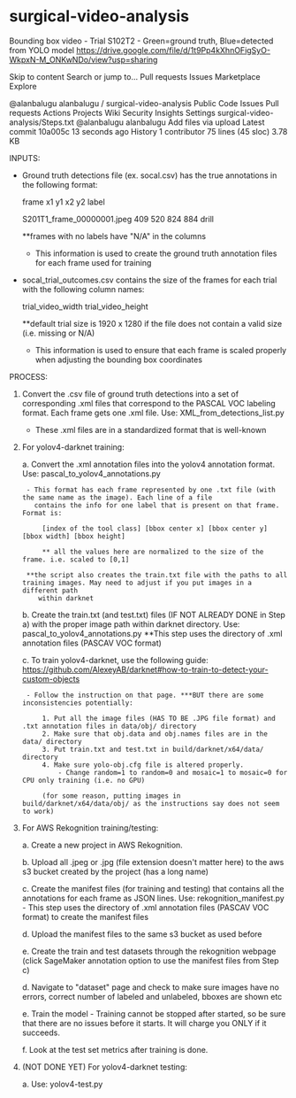 # surgical-video-analysis


Bounding box video - Trial S102T2 - Green=ground truth, Blue=detected from YOLO model
https://drive.google.com/file/d/1t9Pp4kXhnOFigSyO-WkpxN-M_ONKwNDo/view?usp=sharing

Skip to content
Search or jump to…
Pull requests
Issues
Marketplace
Explore
 
@alanbalugu 
alanbalugu
/
surgical-video-analysis
Public
Code
Issues
Pull requests
Actions
Projects
Wiki
Security
Insights
Settings
surgical-video-analysis/Steps.txt
@alanbalugu
alanbalugu Add files via upload
Latest commit 10a005c 13 seconds ago
 History
 1 contributor
75 lines (45 sloc)  3.78 KB
   
INPUTS:

- Ground truth detections file (ex. socal.csv) has the true annotations in the following format:

	frame				x1	y1	x2	y2	label

	S201T1_frame_00000001.jpeg	409	520	824	884	drill

	**frames with no labels have "N/A" in the columns
	
	- This information is used to create the ground truth annotation files for each frame used for training

- socal_trial_outcomes.csv contains the size of the frames for each trial with the following column names:

	trial_video_width	trial_video_height

	**default trial size is 1920 x 1280 if the file does not contain a valid size (i.e. missing or N/A)
	
	- This information is used to ensure that each frame is scaled properly when adjusting the bounding box coordinates

PROCESS:

1. Convert the .csv file of ground truth detections into a set of corresponding .xml files that correspond
   to the PASCAL VOC labeling format. Each frame gets one .xml file. Use: XML_from_detections_list.py
	
	- These .xml files are in a standardized format that is well-known

2. For yolov4-darknet training:

	a. Convert the .xml annotation files into the yolov4 annotation format. Use: pascal_to_yolov4_annotations.py

		- This format has each frame represented by one .txt file (with the same name as the image). Each line of a file
		  contains the info for one label that is present on that frame. Format is:

			[index of the tool class] [bbox center x] [bbox center y] [bbox width] [bbox height]

			** all the values here are normalized to the size of the frame. i.e. scaled to [0,1]

		**the script also creates the train.txt file with the paths to all training images. May need to adjust if you put images in a different path
		   within darknet

	b. Create the train.txt (and test.txt) files (IF NOT ALREADY DONE in Step a) with the proper image path within darknet directory. Use: pascal_to_yolov4_annotations.py
		**This step uses the directory of .xml annotation files (PASCAV VOC format)

	c. To train yolov4-darknet, use the following guide: https://github.com/AlexeyAB/darknet#how-to-train-to-detect-your-custom-objects

		- Follow the instruction on that page. ***BUT there are some inconsistencies potentially:

			1. Put all the image files (HAS TO BE .JPG file format) and .txt annotation files in data/obj/ directory
			2. Make sure that obj.data and obj.names files are in the data/ directory
			3. Put train.txt and test.txt in build/darknet/x64/data/ directory
			4. Make sure yolo-obj.cfg file is altered properly. 
				- Change random=1 to random=0 and mosaic=1 to mosaic=0 for CPU only training (i.e. no GPU)

			(for some reason, putting images in build/darknet/x64/data/obj/ as the instructions say does not seem to work)


3. For AWS Rekognition training/testing:

	a. Create a new project in AWS Rekognition.
	
	b. Upload all .jpeg or .jpg (file extension doesn't matter here) to the aws s3 bucket created by the project (has a long name)
	
	c. Create the manifest files (for training and testing) that contains all the annotations for each frame as JSON lines. Use: rekognition_manifest.py
		- This step uses the directory of .xml annotation files (PASCAV VOC format) to create the manifest files
		
	d. Upload the manifest files to the same s3 bucket as used before
	
	e. Create the train and test datasets through the rekognition webpage (click SageMaker annotation option to use the manifest files from Step c)
	
	d. Navigate to "dataset" page and check to make sure images have no errors, correct number of labeled and unlabeled, bboxes are shown etc
	
	e. Train the model
		- Training cannot be stopped after started, so be sure that there are no issues before it starts. It will charge you ONLY if it succeeds.
		
	f. Look at the test set metrics after training is done.

4. (NOT DONE YET) For yolov4-darknet testing:

	a. Use: yolov4-test.py 

